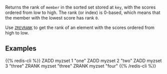 Returns the rank of `member` in the sorted set stored at `key`, with the scores
ordered from low to high.
The rank (or index) is 0-based, which means that the member with the lowest
score has rank `0`.

Use [`ZREVRANK`](/commands/zrevrank) to get the rank of an element with the scores ordered from high
to low.

## Examples

{{% redis-cli %}}
ZADD myzset 1 "one"
ZADD myzset 2 "two"
ZADD myzset 3 "three"
ZRANK myzset "three"
ZRANK myzset "four"
{{% /redis-cli %}}

